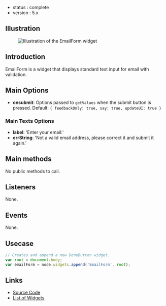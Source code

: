  - status : complete
 - version : 5.x

## Illustration

<figure>
  <img src="http://nodegame.org/images/wiki/v5/email-widget.jpeg" alt="Illustration of the EmailForm widget">
</figure>

## Introduction

EmailForm is a widget that displays standard text input for email with
validation.

## Main Options

- **onsubmit**: Options passed to `getValues` when the submit button is pressed.
    Default: `{ feedbackOnly: true, say: true, updateUI: true }`

### Main Texts Options

- **label**: 'Enter your email:'
- **errString**: 'Not a valid email address, please correct it and submit it again.'    

## Main methods

No public methods to call.

## Listeners

None.

## Events

None.


## Usecase

```js
// Creates and append a new DoneButton widget.
var root = document.body;
var emailForm = node.widgets.append('EmailForm', root);

```

## Links

- [Source Code](https://github.com/nodeGame/nodegame-widgets/blob/master/widgets/EmailForm.js)
- [List of Widgets](Widgets-API-v5)
